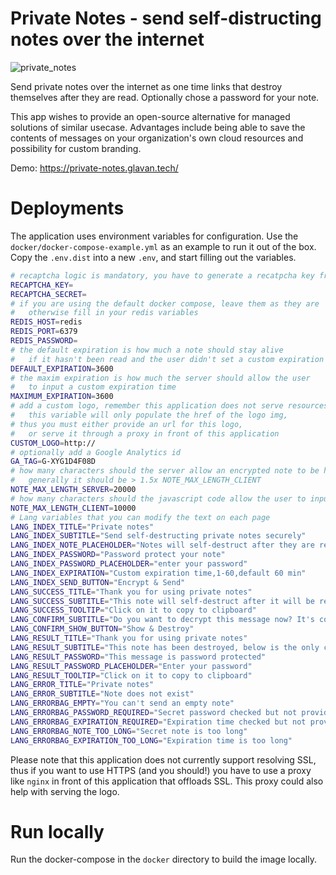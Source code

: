 # Private Notes - send self-distructing notes over the internet

![private_notes](private_notes.png)

Send private notes over the internet as one time links that destroy themselves after they are read. Optionally chose a password for your note.

This app wishes to provide an open-source alternative for managed solutions of similar usecase. Advantages include being able to save the contents of messages on your organization's own cloud resources and possibility for custom branding.

Demo: https://private-notes.glavan.tech/

# Deployments

The application uses environment variables for configuration.
Use the `docker/docker-compose-example.yml` as an example to run it out of the box. Copy the `.env.dist` into a new `.env`, and start filling out the variables.

```bash
# recaptcha logic is mandatory, you have to generate a recatpcha key from google
RECAPTCHA_KEY=
RECAPTCHA_SECRET=
# if you are using the default docker compose, leave them as they are
#   otherwise fill in your redis variables
REDIS_HOST=redis
REDIS_PORT=6379
REDIS_PASSWORD=
# the default expiration is how much a note should stay alive
#   if it hasn't been read and the user didn't set a custom expiration time
DEFAULT_EXPIRATION=3600
# the maxim expiration is how much the server should allow the user
#   to input a custom expiration time
MAXIMUM_EXPIRATION=3600
# add a custom logo, remember this application does not serve resources,
#   this variable will only populate the href of the logo img,
# thus you must either provide an url for this logo,
#   or serve it through a proxy in front of this application
CUSTOM_LOGO=http://
# optionally add a Google Analytics id
GA_TAG=G-XYG1D4F08D
# how many characters should the server allow an encrypted note to be had,
#   generally it should be > 1.5x NOTE_MAX_LENGTH_CLIENT
NOTE_MAX_LENGTH_SERVER=20000
# how many characters should the javascript code allow the user to input
NOTE_MAX_LENGTH_CLIENT=10000
# Lang variables that you can modify the text on each page
LANG_INDEX_TITLE="Private notes"
LANG_INDEX_SUBTITLE="Send self-destructing private notes securely"
LANG_INDEX_NOTE_PLACEHOLDER="Notes will self-destruct after they are read..."
LANG_INDEX_PASSWORD="Password protect your note"
LANG_INDEX_PASSWORD_PLACEHOLDER="enter your password"
LANG_INDEX_EXPIRATION="Custom expiration time,1-60,default 60 min"
LANG_INDEX_SEND_BUTTON="Encrypt & Send"
LANG_SUCCESS_TITLE="Thank you for using private notes"
LANG_SUCCESS_SUBTITLE="This note will self-destruct after it will be read. Click on it to copy to clipboard and send this link to the other party."
LANG_SUCCESS_TOOLTIP="Click on it to copy to clipboard"
LANG_CONFIRM_SUBTITLE="Do you want to decrypt this message now? It's contents will be lost forever"
LANG_CONFIRM_SHOW_BUTTON="Show & Destroy"
LANG_RESULT_TITLE="Thank you for using private notes"
LANG_RESULT_SUBTITLE="This note has been destroyed, below is the only copy."
LANG_RESULT_PASSWORD="This message is password protected"
LANG_RESULT_PASSWORD_PLACEHOLDER="Enter your password"
LANG_RESULT_TOOLTIP="Click on it to copy to clipboard"
LANG_ERROR_TITLE="Private notes"
LANG_ERROR_SUBTITLE="Note does not exist"
LANG_ERRORBAG_EMPTY="You can't send an empty note"
LANG_ERRORBAG_PASSWORD_REQUIRED="Secret password checked but not provided"
LANG_ERRORBAG_EXPIRATION_REQUIRED="Expiration time checked but not provided"
LANG_ERRORBAG_NOTE_TOO_LONG="Secret note is too long"
LANG_ERRORBAG_EXPIRATION_TOO_LONG="Expiration time is too long"
```

Please note that this application does not currently support resolving SSL, thus if you want to use HTTPS (and you should!) you have to use a proxy like `nginx` in front of this application that offloads SSL. This proxy could also help with serving the logo.
# Run locally

Run the docker-compose in the `docker` directory to build the image locally.
